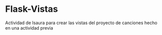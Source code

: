 # Flask-Vistas
Actividad de Isaura para crear las vistas del proyecto de canciones hecho en una actividad previa
